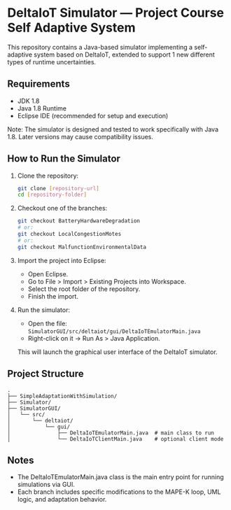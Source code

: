 # DeltaIoT Simulator — Project Course Self Adaptive System

This repository contains a Java-based simulator implementing a self-adaptive system based on DeltaIoT, extended to support 1 new different types of runtime uncertainties.


## Requirements

- JDK 1.8
- Java 1.8 Runtime
- Eclipse IDE (recommended for setup and execution)

Note: The simulator is designed and tested to work specifically with Java 1.8. Later versions may cause compatibility issues.

## How to Run the Simulator

1. Clone the repository:
   ```bash
   git clone [repository-url]
   cd [repository-folder]
   ```

2. Checkout one of the branches:
   ```bash
   git checkout BatteryHardwareDegradation
   # or:
   git checkout LocalCongestionMotes
   # or:
   git checkout MalfunctionEnvironmentalData
   ```

3. Import the project into Eclipse:
   - Open Eclipse.
   - Go to File > Import > Existing Projects into Workspace.
   - Select the root folder of the repository.
   - Finish the import.

4. Run the simulator:
   - Open the file:  
     `SimulatorGUI/src/deltaiot/gui/DeltaIoTEmulatorMain.java`
   - Right-click on it → Run As > Java Application.

   This will launch the graphical user interface of the DeltaIoT simulator.

## Project Structure

```
.
├── SimpleAdaptationWithSimulation/
├── Simulator/
├── SimulatorGUI/
│   └── src/
│       └── deltaiot/
│           └── gui/
│               ├── DeltaIoTEmulatorMain.java  # main class to run
│               └── DeltaIoTClientMain.java    # optional client mode
```

## Notes

- The DeltaIoTEmulatorMain.java class is the main entry point for running simulations via GUI.
- Each branch includes specific modifications to the MAPE-K loop, UML logic, and adaptation behavior.
